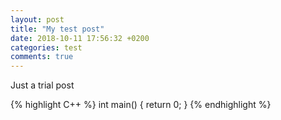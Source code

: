 ```yaml
---
layout: post
title: "My test post"
date: 2018-10-11 17:56:32 +0200
categories: test
comments: true
---
```


Just a trial post

{% highlight C++ %}
int main()
{
    return 0;
}
{% endhighlight %}
